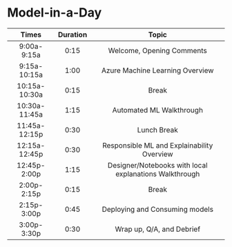 # Model-in-a-Day

| Times | Duration | Topic |
|:----: | :-------:| :----:|
|9:00a-9:15a|0:15|Welcome, Opening Comments|
|9:15a-10:15a|1:00|Azure Machine Learning Overview|
| 10:15a-10:30a |0:15|Break|
|10:30a-11:45a|1:15|Automated ML Walkthrough|
|11:45a-12:15p|0:30|Lunch Break|
|12:15a-12:45p|0:30|Responsible ML and Explainability Overview|
|12:45p-2:00p|1:15|Designer/Notebooks with local explanations Walkthrough|
|2:00p-2:15p|0:15|Break|
|2:15p-3:00p|0:45|Deploying and Consuming models|
|3:00p-3:30p|0:30|Wrap up, Q/A, and Debrief|






